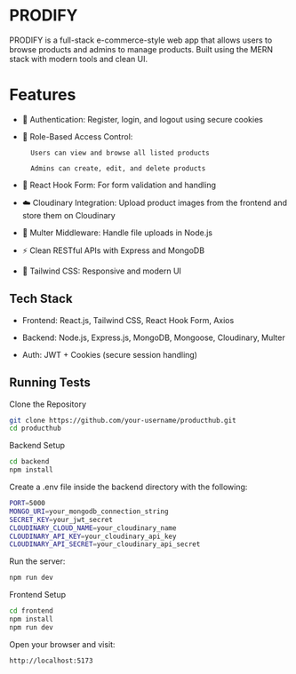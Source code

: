 
#  PRODIFY

PRODIFY is a full-stack e-commerce-style web app that allows users to browse products and admins to manage products. Built using the MERN stack with modern tools and clean UI.


 #  Features


- 🔐 Authentication: Register, login, and logout using secure cookies

- 👥 Role-Based Access Control:

        Users can view and browse all listed products

        Admins can create, edit, and delete products

- 🧾 React Hook Form: For form validation and handling

- ☁️ Cloudinary Integration: Upload product images from the frontend and store them on Cloudinary

- 📂 Multer Middleware: Handle file uploads in Node.js

- ⚡ Clean RESTful APIs with Express and MongoDB

- 🎨 Tailwind CSS: Responsive and modern UI







## Tech Stack

- Frontend: React.js, Tailwind CSS, React Hook Form, Axios

- Backend: Node.js, Express.js, MongoDB, Mongoose, Cloudinary, Multer

- Auth: JWT + Cookies (secure session handling)


## Running Tests

Clone the Repository

```bash
git clone https://github.com/your-username/producthub.git
cd producthub
```
Backend Setup

```bash
cd backend
npm install
```

Create a .env file inside the backend directory with the following:

```bash
PORT=5000
MONGO_URI=your_mongodb_connection_string
SECRET_KEY=your_jwt_secret
CLOUDINARY_CLOUD_NAME=your_cloudinary_name
CLOUDINARY_API_KEY=your_cloudinary_api_key
CLOUDINARY_API_SECRET=your_cloudinary_api_secret
```
Run the server:
```bash
npm run dev
```

Frontend Setup

```bash
cd frontend
npm install
npm run dev
```

Open your browser and visit:
```bash
http://localhost:5173
```